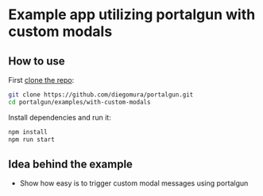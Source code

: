 # Example app utilizing portalgun with custom modals

## How to use
First [clone the repo](https://github.com/diegomura/portalgun.js):

```bash
git clone https://github.com/diegomura/portalgun.git
cd portalgun/examples/with-custom-modals
```

Install dependencies and run it:

```bash
npm install
npm run start
```

## Idea behind the example
- Show how easy is to trigger custom modal messages using portalgun
